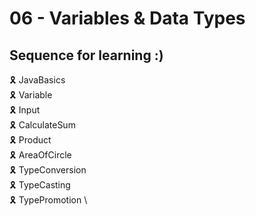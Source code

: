 # 06 - Variables & Data Types

## Sequence for learning :)

🎗️ JavaBasics \
🎗️ Variable \
🎗️ Input \
🎗️ CalculateSum \
🎗️ Product \
🎗️ AreaOfCircle \
🎗️ TypeConversion \
🎗️ TypeCasting \
🎗️ TypePromotion \
